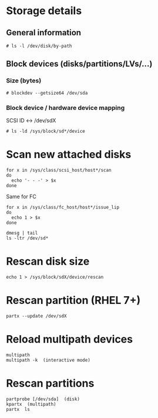 # Storage details
## General information

    # ls -l /dev/disk/by-path

## Block devices (disks/partitions/LVs/...)
### Size (bytes)

    # blockdev --getsize64 /dev/sda

### Block device / hardware device mapping
SCSI ID <-> /dev/sdX

    # ls -ld /sys/block/sd*/device

# Scan new attached disks

```
for x in /sys/class/scsi_host/host*/scan
do
  echo '- - -' > $x
done
```

Same for FC

```
for x in /sys/class/fc_host/host*/issue_lip
do
  echo 1 > $x
done
```

```
dmesg | tail
ls -ltr /dev/sd*
```

# Rescan disk size

```
echo 1 > /sys/block/sdX/device/rescan
```

# Rescan partition (RHEL 7+)

```
partx --update /dev/sdX
```

# Reload multipath devices

```
multipath
multipath -k  (interactive mode)
```

# Rescan partitions

```
partprobe [/dev/sda]  (disk)
kpartx  (multipath)
partx  ls 
```
